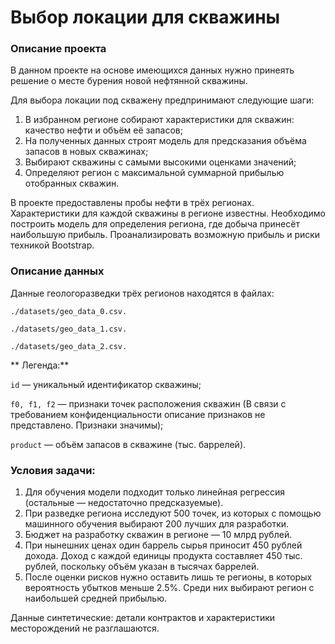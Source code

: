 # Выбор локации для скважины

### Описание проекта

В данном проекте на основе имеющихся данных нужно принеять решение о месте бурения новой нефтянной скважины.

Для выбора локации под скважену предпринимают следующие шаги:

1) В избранном регионе собирают характеристики для скважин: качество нефти и объём её запасов;
2) На полученных данных строят модель для предсказания объёма запасов в новых скважинах;
3) Выбирают скважины с самыми высокими оценками значений;
4) Определяют регион с максимальной суммарной прибылью отобранных скважин.

В проекте предоставлены пробы нефти в трёх регионах. Характеристики для каждой скважины в регионе известны. Необходимо построить модель для определения региона, где добыча принесёт наибольшую прибыль. Проанализировать возможную прибыль и риски техникой Bootstrap.

### Описание данных

Данные геологоразведки трёх регионов находятся в файлах:

`./datasets/geo_data_0.csv.` 

`./datasets/geo_data_1.csv.`

`./datasets/geo_data_2.csv.`

** Легенда:**

`id` — уникальный идентификатор скважины;

`f0, f1, f2` — признаки точек расположения скважин (В связи с требованием конфиденциальности описание признаков не представлено. Признаки значимы);

`product` — объём запасов в скважине (тыс. баррелей).

### Условия задачи:

1) Для обучения модели подходит только линейная регрессия (остальные — недостаточно предсказуемые).
2) При разведке региона исследуют 500 точек, из которых с помощью машинного обучения выбирают 200 лучших для разработки.
3) Бюджет на разработку скважин в регионе — 10 млрд рублей.
4) При нынешних ценах один баррель сырья приносит 450 рублей дохода. Доход с каждой единицы продукта составляет 450 тыс. рублей, поскольку объём указан в тысячах баррелей.
5) После оценки рисков нужно оставить лишь те регионы, в которых вероятность убытков меньше 2.5%. Среди них выбирают регион с наибольшей средней прибылью.

Данные синтетические: детали контрактов и характеристики месторождений не разглашаются.
